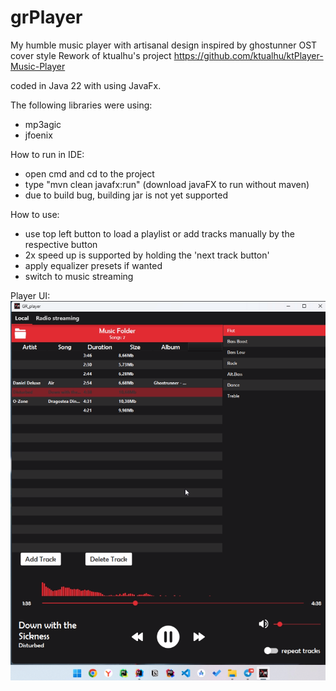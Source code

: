 # grPlayer

My humble music player with artisanal design inspired by ghostunner OST cover style
Rework of ktualhu's project https://github.com/ktualhu/ktPlayer-Music-Player

coded in Java 22 with using JavaFx.

The following libraries were using:
  - mp3agic
  - jfoenix

How to run in IDE:
  - open cmd and cd to the project
  - type "mvn clean javafx:run" (download javaFX to run without maven)
  - due to build bug, building jar is not yet supported

  
How to use:
  - use top left button to load a playlist or add tracks manually by the respective button 
  - 2x speed up is supported by holding the 'next track button'
  - apply equalizer presets if wanted
  - switch to music streaming

Player UI:
![ui](readme_images/img.png)


 



